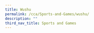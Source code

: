 ```yaml
---
title: Wushu
permalink: /cca/Sports-and-Games/wushu/
description: ""
third_nav_title: Sports and Games
---
```

